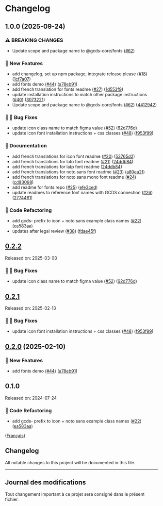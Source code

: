 # Changelog

## 1.0.0 (2025-09-24)


### ⚠ BREAKING CHANGES

* Update scope and package name to @gcds-core/fonts ([#62](https://github.com/cds-snc/gcds-fonts/issues/62))

### :rocket: New Features

* add changelog, set up npm package, integrate release please ([#18](https://github.com/cds-snc/gcds-fonts/issues/18)) ([1cf7a07](https://github.com/cds-snc/gcds-fonts/commit/1cf7a07593b7569a543c06f1390d9e6279d21322))
* add fonts demo ([#44](https://github.com/cds-snc/gcds-fonts/issues/44)) ([a78eb91](https://github.com/cds-snc/gcds-fonts/commit/a78eb91f8795bbb69f6c1aad66d612b7e0f99f54))
* add french translation for fonts readme ([#27](https://github.com/cds-snc/gcds-fonts/issues/27)) ([1d553f9](https://github.com/cds-snc/gcds-fonts/commit/1d553f9b5395f7591bbc12cfd0ccea308c64eea7))
* update installation instructions to match other package instructions ([#40](https://github.com/cds-snc/gcds-fonts/issues/40)) ([3073221](https://github.com/cds-snc/gcds-fonts/commit/30732219c31ff22d9154f0e42c0f2df3ed57f665))
* Update scope and package name to @gcds-core/fonts ([#62](https://github.com/cds-snc/gcds-fonts/issues/62)) ([4412942](https://github.com/cds-snc/gcds-fonts/commit/441294295b34561d900c3eddfe297410e4e1be8a))


### :bug: :wrench: Bug Fixes

* update icon class name to match figma value ([#52](https://github.com/cds-snc/gcds-fonts/issues/52)) ([62d776d](https://github.com/cds-snc/gcds-fonts/commit/62d776da4e38027934a1ddd66952ee2634e2bac5))
* update icon font installation instructions + css classes ([#48](https://github.com/cds-snc/gcds-fonts/issues/48)) ([f953f99](https://github.com/cds-snc/gcds-fonts/commit/f953f99f9deaa36347daabaaacc6a793e5897c68))


### :pencil: Documentation

* add french translations for icon font readme ([#20](https://github.com/cds-snc/gcds-fonts/issues/20)) ([53765d2](https://github.com/cds-snc/gcds-fonts/commit/53765d280c8e053f9964cffa2323686f88fec084))
* add french translations for lato font readme ([#21](https://github.com/cds-snc/gcds-fonts/issues/21)) ([24ddb84](https://github.com/cds-snc/gcds-fonts/commit/24ddb84a515c99cf7d5fad3af224bbeea78025ae))
* add french translations for latp font readme ([24ddb84](https://github.com/cds-snc/gcds-fonts/commit/24ddb84a515c99cf7d5fad3af224bbeea78025ae))
* add french translations for noto sans font readme ([#23](https://github.com/cds-snc/gcds-fonts/issues/23)) ([a80ea2f](https://github.com/cds-snc/gcds-fonts/commit/a80ea2f9bebb29f7e6ff05515da8c5928416014b))
* add french translations for noto sans mono font readme ([#24](https://github.com/cds-snc/gcds-fonts/issues/24)) ([cd83098](https://github.com/cds-snc/gcds-fonts/commit/cd83098998fe7689b20a7b2e5e978199e623a3b2))
* add readme for fonts repo ([#25](https://github.com/cds-snc/gcds-fonts/issues/25)) ([efe3ced](https://github.com/cds-snc/gcds-fonts/commit/efe3ced3556d227a8db4ba6108ca1fb032516665))
* update readmes to reference font names with GCDS connection ([#26](https://github.com/cds-snc/gcds-fonts/issues/26)) ([2774461](https://github.com/cds-snc/gcds-fonts/commit/27744619d6ead8f36eb4df75f25e5a44ad04f07d))


### :arrows_counterclockwise: Code Refactoring

* add gcds- prefix to icon + noto sans example class names ([#22](https://github.com/cds-snc/gcds-fonts/issues/22)) ([ea583aa](https://github.com/cds-snc/gcds-fonts/commit/ea583aa54d622774f810bc5df807927caf331034))
* updates after legal review ([#38](https://github.com/cds-snc/gcds-fonts/issues/38)) ([fdae45f](https://github.com/cds-snc/gcds-fonts/commit/fdae45fe847111ad768deb74c57afa7b9323dab9))

## [0.2.2](https://github.com/cds-snc/gcds-fonts/compare/gcds-fonts-v0.2.1...gcds-fonts-v0.2.2)

Released on: 2025-03-03


### :bug: :wrench: Bug Fixes

* update icon class name to match figma value ([#52](https://github.com/cds-snc/gcds-fonts/issues/52)) ([62d776d](https://github.com/cds-snc/gcds-fonts/commit/62d776da4e38027934a1ddd66952ee2634e2bac5))

## [0.2.1](https://github.com/cds-snc/gcds-fonts/compare/gcds-fonts-v0.2.0...gcds-fonts-v0.2.1) 

Released on: 2025-02-13


### :bug: :wrench: Bug Fixes

* update icon font installation instructions + css classes ([#48](https://github.com/cds-snc/gcds-fonts/issues/48)) ([f953f99](https://github.com/cds-snc/gcds-fonts/commit/f953f99f9deaa36347daabaaacc6a793e5897c68))

## [0.2.0](https://github.com/cds-snc/gcds-fonts/compare/gcds-fonts-v0.1.0...gcds-fonts-v0.2.0) (2025-02-10)


### :rocket: New Features

* add fonts demo ([#44](https://github.com/cds-snc/gcds-fonts/issues/44)) ([a78eb91](https://github.com/cds-snc/gcds-fonts/commit/a78eb91f8795bbb69f6c1aad66d612b7e0f99f54))

## 0.1.0

Released on: 2024-07-24

### :arrows_counterclockwise: Code Refactoring

- add gcds- prefix to icon + noto sans example class names ([#22](https://github.com/cds-snc/gcds-fonts/issues/22)) ([ea583aa](https://github.com/cds-snc/gcds-fonts/commit/ea583aa54d622774f810bc5df807927caf331034))

([Français](#journal-des-modifications))

## Changelog

All notable changes to this project will be documented in this file.

---

## Journal des modifications

Tout changement important à ce projet sera consigné dans le présent fichier.
